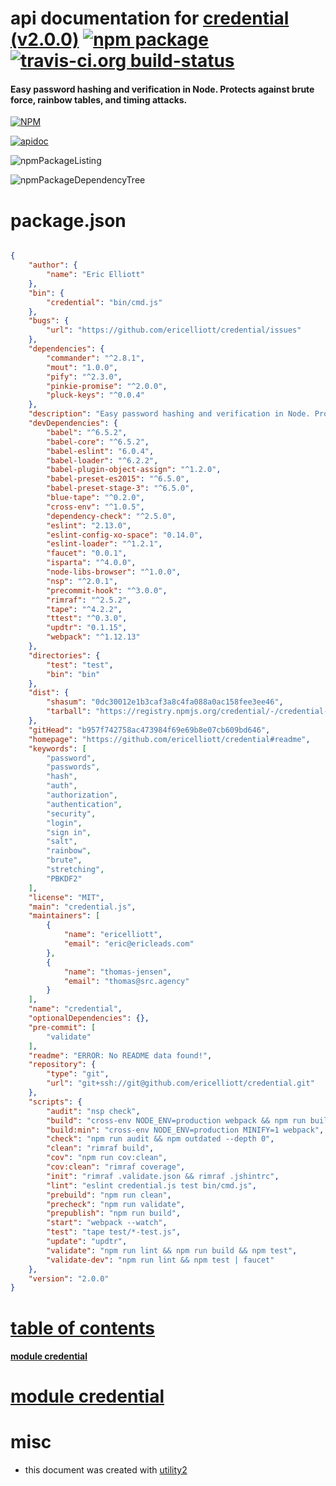 # api documentation for  [credential (v2.0.0)](https://github.com/ericelliott/credential#readme)  [![npm package](https://img.shields.io/npm/v/npmdoc-credential.svg?style=flat-square)](https://www.npmjs.org/package/npmdoc-credential) [![travis-ci.org build-status](https://api.travis-ci.org/npmdoc/node-npmdoc-credential.svg)](https://travis-ci.org/npmdoc/node-npmdoc-credential)
#### Easy password hashing and verification in Node. Protects against brute force, rainbow tables, and timing attacks.

[![NPM](https://nodei.co/npm/credential.png?downloads=true)](https://www.npmjs.com/package/credential)

[![apidoc](https://npmdoc.github.io/node-npmdoc-credential/build/screenCapture.buildNpmdoc.browser._2Fhome_2Ftravis_2Fbuild_2Fnpmdoc_2Fnode-npmdoc-credential_2Ftmp_2Fbuild_2Fapidoc.html.png)](https://npmdoc.github.io/node-npmdoc-credential/build/apidoc.html)

![npmPackageListing](https://npmdoc.github.io/node-npmdoc-credential/build/screenCapture.npmPackageListing.svg)

![npmPackageDependencyTree](https://npmdoc.github.io/node-npmdoc-credential/build/screenCapture.npmPackageDependencyTree.svg)



# package.json

```json

{
    "author": {
        "name": "Eric Elliott"
    },
    "bin": {
        "credential": "bin/cmd.js"
    },
    "bugs": {
        "url": "https://github.com/ericelliott/credential/issues"
    },
    "dependencies": {
        "commander": "^2.8.1",
        "mout": "1.0.0",
        "pify": "^2.3.0",
        "pinkie-promise": "^2.0.0",
        "pluck-keys": "^0.0.4"
    },
    "description": "Easy password hashing and verification in Node. Protects against brute force, rainbow tables, and timing attacks.",
    "devDependencies": {
        "babel": "^6.5.2",
        "babel-core": "^6.5.2",
        "babel-eslint": "6.0.4",
        "babel-loader": "^6.2.2",
        "babel-plugin-object-assign": "^1.2.0",
        "babel-preset-es2015": "^6.5.0",
        "babel-preset-stage-3": "^6.5.0",
        "blue-tape": "^0.2.0",
        "cross-env": "^1.0.5",
        "dependency-check": "^2.5.0",
        "eslint": "2.13.0",
        "eslint-config-xo-space": "0.14.0",
        "eslint-loader": "^1.2.1",
        "faucet": "0.0.1",
        "isparta": "^4.0.0",
        "node-libs-browser": "^1.0.0",
        "nsp": "^2.0.1",
        "precommit-hook": "^3.0.0",
        "rimraf": "^2.5.2",
        "tape": "^4.2.2",
        "ttest": "^0.3.0",
        "updtr": "0.1.15",
        "webpack": "^1.12.13"
    },
    "directories": {
        "test": "test",
        "bin": "bin"
    },
    "dist": {
        "shasum": "0dc30012e1b3caf3a8c4fa088a0ac158fee3ee46",
        "tarball": "https://registry.npmjs.org/credential/-/credential-2.0.0.tgz"
    },
    "gitHead": "b957f742758ac473984f69e69b8e07cb609bd646",
    "homepage": "https://github.com/ericelliott/credential#readme",
    "keywords": [
        "password",
        "passwords",
        "hash",
        "auth",
        "authorization",
        "authentication",
        "security",
        "login",
        "sign in",
        "salt",
        "rainbow",
        "brute",
        "stretching",
        "PBKDF2"
    ],
    "license": "MIT",
    "main": "credential.js",
    "maintainers": [
        {
            "name": "ericelliott",
            "email": "eric@ericleads.com"
        },
        {
            "name": "thomas-jensen",
            "email": "thomas@src.agency"
        }
    ],
    "name": "credential",
    "optionalDependencies": {},
    "pre-commit": [
        "validate"
    ],
    "readme": "ERROR: No README data found!",
    "repository": {
        "type": "git",
        "url": "git+ssh://git@github.com/ericelliott/credential.git"
    },
    "scripts": {
        "audit": "nsp check",
        "build": "cross-env NODE_ENV=production webpack && npm run build:min",
        "build:min": "cross-env NODE_ENV=production MINIFY=1 webpack",
        "check": "npm run audit && npm outdated --depth 0",
        "clean": "rimraf build",
        "cov": "npm run cov:clean",
        "cov:clean": "rimraf coverage",
        "init": "rimraf .validate.json && rimraf .jshintrc",
        "lint": "eslint credential.js test bin/cmd.js",
        "prebuild": "npm run clean",
        "precheck": "npm run validate",
        "prepublish": "npm run build",
        "start": "webpack --watch",
        "test": "tape test/*-test.js",
        "update": "updtr",
        "validate": "npm run lint && npm run build && npm test",
        "validate-dev": "npm run lint && npm test | faucet"
    },
    "version": "2.0.0"
}
```



# <a name="apidoc.tableOfContents"></a>[table of contents](#apidoc.tableOfContents)

#### [module credential](#apidoc.module.credential)



# <a name="apidoc.module.credential"></a>[module credential](#apidoc.module.credential)



# misc
- this document was created with [utility2](https://github.com/kaizhu256/node-utility2)
